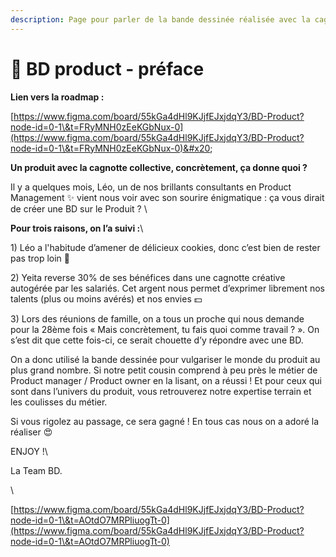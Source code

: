 ```yaml
---
description: Page pour parler de la bande dessinée réalisée avec la cagnotte créative !
---
```


# 🎨 BD product - préface

**Lien vers la roadmap :**&#x20;

[https://www.figma.com/board/55kGa4dHl9KJjfEJxjdqY3/BD-Product?node-id=0-1\&t=FRyMNH0zEeKGbNux-0](https://www.figma.com/board/55kGa4dHl9KJjfEJxjdqY3/BD-Product?node-id=0-1\&t=FRyMNH0zEeKGbNux-0)&#x20;



**Un produit avec la cagnotte collective, concrètement, ça donne quoi ?**

Il y a quelques mois, Léo, un de nos brillants consultants en Product Management ✨ vient nous voir avec son sourire énigmatique : ça vous dirait de créer une BD sur le Produit ? \


**Pour trois raisons, on l’a suivi :**\


1\) Léo a l'habitude d’amener de délicieux cookies, donc c’est bien de rester pas trop loin 🍪

2\) Yeita reverse 30% de ses bénéfices dans une cagnotte créative autogérée par les salariés. Cet argent nous permet d’exprimer librement nos talents (plus ou moins avérés) et nos envies 💵

3\) Lors des réunions de famille, on a tous un proche qui nous demande pour la 28ème fois « Mais concrètement, tu fais quoi comme travail ? ».  On s’est dit que cette fois-ci, ce serait chouette d’y répondre avec une BD.



On a donc utilisé la bande dessinée pour vulgariser le monde du produit au plus grand nombre. Si notre petit cousin comprend à peu près le métier de Product manager / Product owner en la lisant, on a réussi ! Et pour ceux qui sont dans l’univers du produit, vous retrouverez notre expertise terrain et les coulisses du métier.&#x20;



Si vous rigolez au passage, ce sera gagné ! En tous cas nous on a adoré la réaliser 😍



ENJOY !\


La Team BD.&#x20;

\


[https://www.figma.com/board/55kGa4dHl9KJjfEJxjdqY3/BD-Product?node-id=0-1\&t=AOtdO7MRPliuogTt-0](https://www.figma.com/board/55kGa4dHl9KJjfEJxjdqY3/BD-Product?node-id=0-1\&t=AOtdO7MRPliuogTt-0)
